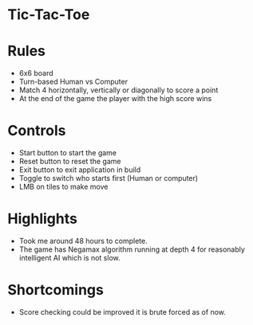 # Tic-Tac-Toe #

# Rules #

* 6x6 board
* Turn-based Human vs Computer
* Match 4 horizontally, vertically or diagonally to score a point
* At the end of the game the player with the high score wins

# Controls #

* Start button to start the game
* Reset button to reset the game
* Exit button to exit application in build
* Toggle to switch who starts first (Human or computer)
* LMB on tiles to make move

# Highlights #
* Took me around 48 hours to complete.
* The game has Negamax algorithm running at depth 4 for reasonably intelligent AI which is not slow.

# Shortcomings #
* Score checking could be improved it is brute forced as of now.